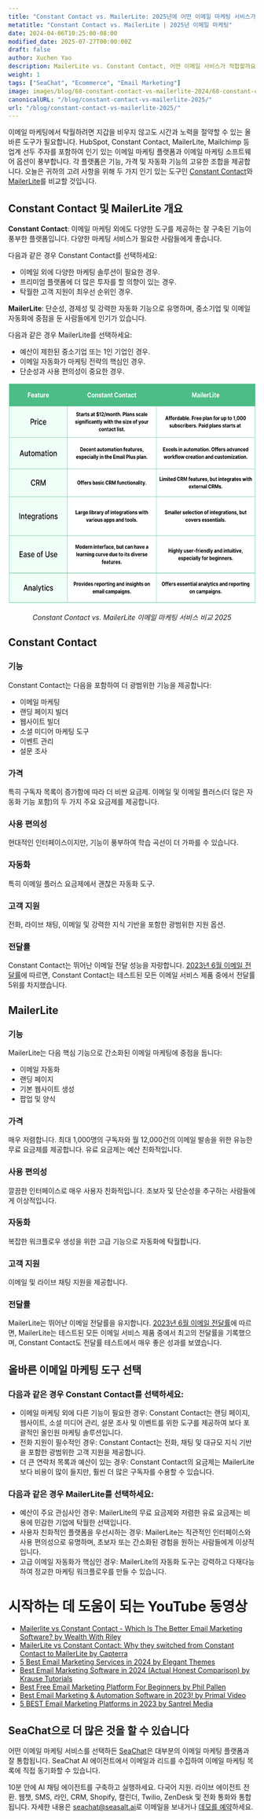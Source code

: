 ```yaml
---
title: "Constant Contact vs. MailerLite: 2025년에 어떤 이메일 마케팅 서비스가 적합할까요?"
metatitle: "Constant Contact vs. MailerLite | 2025년 이메일 마케팅"
date: 2024-04-06T10:25:00-08:00
modified_date: 2025-07-27T00:00:00Z
draft: false
author: Xuchen Yao
description: MailerLite vs. Constant Contact, 어떤 이메일 서비스가 적합할까요? 심층 비교를 통해 기능, 가격 등을 분석합니다.
weight: 1
tags: ["SeaChat", "Ecommerce", "Email Marketing"]
image: images/blog/68-constant-contact-vs-mailerlite-2024/68-constant-contact-vs-mailerlite-2024.jpg
canonicalURL: "/blog/constant-contact-vs-mailerlite-2025/"
url: "/blog/constant-contact-vs-mailerlite-2025/"
---
```


이메일 마케팅에서 탁월하려면 지갑을 비우지 않고도 시간과 노력을 절약할 수 있는 올바른 도구가 필요합니다. HubSpot, Constant Contact, MailerLite, Mailchimp 등 업계 선두 주자를 포함하여 인기 있는 이메일 마케팅 플랫폼과 이메일 마케팅 소프트웨어 옵션이 풍부합니다. 각 플랫폼은 기능, 가격 및 자동화 기능의 고유한 조합을 제공합니다. 오늘은 귀하의 고려 사항을 위해 두 가지 인기 있는 도구인 [Constant Contact](https://www.constantcontact.com/)와 [MailerLite](https://www.mailerlite.com/)를 비교할 것입니다.


## Constant Contact 및 MailerLite 개요

**Constant Contact**: 이메일 마케팅 외에도 다양한 도구를 제공하는 잘 구축된 기능이 풍부한 플랫폼입니다. 다양한 마케팅 서비스가 필요한 사람들에게 좋습니다.

다음과 같은 경우 Constant Contact를 선택하세요:

- 이메일 외에 다양한 마케팅 솔루션이 필요한 경우.
- 프리미엄 플랫폼에 더 많은 투자를 할 의향이 있는 경우.
- 탁월한 고객 지원이 최우선 순위인 경우.



**MailerLite**: 단순성, 경제성 및 강력한 자동화 기능으로 유명하며, 중소기업 및 이메일 자동화에 중점을 둔 사람들에게 인기가 있습니다.

다음과 같은 경우 MailerLite를 선택하세요:

- 예산이 제한된 중소기업 또는 1인 기업인 경우.
- 이메일 자동화가 마케팅 전략의 핵심인 경우.
- 단순성과 사용 편의성이 중요한 경우.

<center>
<img height="450px" src="/images/blog/68-constant-contact-vs-mailerlite-2024/constant-contact-and-mailerlite-email-marketing-service-comparison-2024.png" alt="Constant Contact vs. MailerLite 이메일 마케팅 서비스 비교 2025"/>

*Constant Contact vs. MailerLite 이메일 마케팅 서비스 비교 2025*
</center>

## Constant Contact

### 기능

Constant Contact는 다음을 포함하여 더 광범위한 기능을 제공합니다:
- 이메일 마케팅
- 랜딩 페이지 빌더
- 웹사이트 빌더
- 소셜 미디어 마케팅 도구
- 이벤트 관리
- 설문 조사

### 가격
특히 구독자 목록이 증가함에 따라 더 비싼 요금제. 이메일 및 이메일 플러스(더 많은 자동화 기능 포함)의 두 가지 주요 요금제를 제공합니다.

### 사용 편의성

현대적인 인터페이스이지만, 기능이 풍부하여 학습 곡선이 더 가파를 수 있습니다.

### 자동화

특히 이메일 플러스 요금제에서 괜찮은 자동화 도구.

### 고객 지원

전화, 라이브 채팅, 이메일 및 강력한 지식 기반을 포함한 광범위한 지원 옵션.

### 전달률

Constant Contact는 뛰어난 이메일 전달 성능을 자랑합니다. [2023년 6월 이메일 전달률](https://www.emailtooltester.com/en/blog/email-deliverability-june-2023/)에 따르면, Constant Contact는 테스트된 모든 이메일 서비스 제품 중에서 전달률 5위를 차지했습니다.


## MailerLite

### 기능

MailerLite는 다음 핵심 기능으로 간소화된 이메일 마케팅에 중점을 둡니다:
- 이메일 자동화
- 랜딩 페이지
- 기본 웹사이트 생성
- 팝업 및 양식


### 가격

매우 저렴합니다. 최대 1,000명의 구독자와 월 12,000건의 이메일 발송을 위한 유능한 무료 요금제를 제공합니다. 유료 요금제는 예산 친화적입니다.

### 사용 편의성

깔끔한 인터페이스로 매우 사용자 친화적입니다. 초보자 및 단순성을 추구하는 사람들에게 이상적입니다.

### 자동화

복잡한 워크플로우 생성을 위한 고급 기능으로 자동화에 탁월합니다.

### 고객 지원

이메일 및 라이브 채팅 지원을 제공합니다.

### 전달률

MailerLite는 뛰어난 이메일 전달률을 유지합니다. [2023년 6월 이메일 전달률](https://www.emailtooltester.com/en/blog/email-deliverability-june-2023/)에 따르면, MailerLite는 테스트된 모든 이메일 서비스 제품 중에서 최고의 전달률을 기록했으며, Constant Contact도 전달률 테스트에서 매우 좋은 성과를 보였습니다.


## 올바른 이메일 마케팅 도구 선택

### 다음과 같은 경우 Constant Contact를 선택하세요:

- 이메일 마케팅 외에 다른 기능이 필요한 경우: Constant Contact는 랜딩 페이지, 웹사이트, 소셜 미디어 관리, 설문 조사 및 이벤트를 위한 도구를 제공하여 보다 포괄적인 올인원 마케팅 솔루션입니다.
- 전화 지원이 필수적인 경우: Constant Contact는 전화, 채팅 및 대규모 지식 기반을 포함한 광범위한 고객 지원을 제공합니다.
- 더 큰 연락처 목록과 예산이 있는 경우: Constant Contact의 요금제는 MailerLite보다 비용이 많이 들지만, 훨씬 더 많은 구독자를 수용할 수 있습니다.

### 다음과 같은 경우 MailerLite를 선택하세요:

- 예산이 주요 관심사인 경우: MailerLite의 무료 요금제와 저렴한 유료 요금제는 비용에 민감한 기업에 탁월한 선택입니다.
- 사용자 친화적인 플랫폼을 우선시하는 경우: MailerLite는 직관적인 인터페이스와 사용 편의성으로 유명하며, 초보자 또는 간소화된 경험을 원하는 사람들에게 이상적입니다.
- 고급 이메일 자동화가 핵심인 경우: MailerLite의 자동화 도구는 강력하고 다재다능하여 정교한 마케팅 워크플로우를 만들 수 있습니다.



# 시작하는 데 도움이 되는 YouTube 동영상

- [Mailerlite vs Constant Contact - Which Is The Better Email Marketing Software? by Wealth With Riley](https://www.youtube.com/watch?v=lkCq2nnlKp4)
- [MailerLite vs Constant Contact: Why they switched from Constant Contact to MailerLite by Capterra](https://www.youtube.com/watch?v=owy1hqS12B4)
- [5 Best Email Marketing Services in 2024 by Elegant Themes](https://www.youtube.com/watch?v=FWxgafQAiUI)
- [Best Email Marketing Software in 2024 (Actual Honest Comparison) by Krause Tutorials](https://www.youtube.com/watch?v=HM-FxC1jbJ4)
- [Best Free Email Marketing Platform For Beginners by Phil Pallen](https://www.youtube.com/watch?v=aDXsec1WIcM)
- [Best Email Marketing & Automation Software in 2023! by Primal Video](https://www.youtube.com/watch?v=ue64tBgnagA)
- [5 BEST Email Marketing Platforms in 2023 by Santrel Media](https://www.youtube.com/watch?v=GvyNW2njcGE)

## SeaChat으로 더 많은 것을 할 수 있습니다

어떤 이메일 마케팅 서비스를 선택하든 [SeaChat](https://chat.seasalt.ai/?utm_source=blog)은 대부분의 이메일 마케팅 플랫폼과 잘 통합됩니다. SeaChat AI 에이전트에서 이메일과 리드를 수집하여 이메일 마케팅 목록에 직접 동기화할 수 있습니다.

10분 안에 AI 채팅 에이전트를 구축하고 실행하세요. 다국어 지원. 라이브 에이전트 전환. 웹챗, SMS, 라인, CRM, Shopify, 캘린더, Twilio, ZenDesk 및 전화 통화와 통합됩니다. 자세한 내용은 [seachat@seasalt.ai](mailto:seameet@seasalt.ai)로 이메일을 보내거나 [데모를 예약](https://meetings.hubspot.com/seasalt-ai/seasalt-meeting)하세요.
